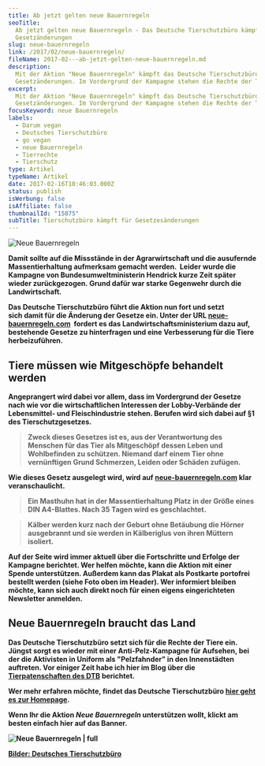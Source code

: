```yaml
---
title: Ab jetzt gelten neue Bauernregeln
seoTitle:
  Ab jetzt gelten neue Bauernregeln - Das Deutsche Tierschutzbüro kämpft für
  Gesetzänderungen
slug: neue-bauernregeln
link: /2017/02/neue-bauernregeln/
fileName: 2017-02---ab-jetzt-gelten-neue-bauernregeln.md
description:
  Mit der Aktion "Neue Bauernregeln" kämpft das Deutsche Tierschutzbüro für
  Gesetzänderungen. Im Vordergrund der Kampagne stehen die Rechte der Tiere.
excerpt:
  Mit der Aktion "Neue Bauernregeln" kämpft das Deutsche Tierschutzbüro für
  Gesetzänderungen. Im Vordergrund der Kampagne stehen die Rechte der Tiere.
focusKeyword: neue Bauernregeln
labels:
  - Darum vegan
  - Deutsches Tierschutzbüro
  - go vegan
  - neue Bauernregeln
  - Tierrechte
  - Tierschutz
type: Artikel
typeName: Artikel
date: 2017-02-16T10:46:03.000Z
status: publish
isWerbung: false
isAffiliate: false
thumbnailId: "15875"
subTitle: Tierschutzbüro kämpft für Gesetzesänderungen
---
```


![Neue Bauernregeln](http://cardamonchai.com/wp-content/uploads/2017/02/Deutsches-Tierschutzbüro-640x231.jpg)

<strong>

Damit sollte auf die Missstände in der Agrarwirtschaft und die ausufernde
Massentierhaltung aufmerksam gemacht werden.  Leider wurde die Kampagne von
Bundesumweltministerin Hendrick kurze Zeit später wieder zurückgezogen. Grund
dafür war starke Gegenwehr durch die Landwirtschaft.

Das Deutsche Tierschutzbüro führt die Aktion nun fort und setzt sich damit für
die Änderung der Gesetze ein. Unter der URL
[neue-bauernregeln.com](http://neue-bauernregeln.com)  fordert es das
Landwirtschaftsministerium dazu auf, bestehende Gesetze zu hinterfragen und eine
Verbesserung für die Tiere herbeizuführen.

## Tiere müssen wie Mitgeschöpfe behandelt werden

Angeprangert wird dabei vor allem, dass im Vordergrund der Gesetze nach wie vor
die wirtschaftlichen Interessen der Lobby-Verbände der Lebensmittel- und
Fleischindustrie stehen. Berufen wird sich dabei auf §1 des Tierschutzgesetzes.

<blockquote>Zweck dieses Gesetzes ist es, aus der Verantwortung des Menschen für das Tier als Mitgeschöpf dessen Leben und Wohlbefinden zu schützen. Niemand darf einem Tier ohne vernünftigen Grund Schmerzen, Leiden oder Schäden zufügen.</blockquote>

Wie dieses Gesetz ausgelegt wird, wird auf
[neue-bauernregeln.com](http://neue-bauernregeln.com) klar veranschaulicht.

<blockquote>Ein Masthuhn hat in der Massentierhaltung Platz in der Größe eines DIN A4-Blattes. Nach 35 Tagen wird es geschlachtet.</blockquote>

<blockquote>Kälber werden kurz nach der Geburt ohne Betäubung die Hörner ausgebrannt und sie werden in Kälberiglus von ihren Müttern isoliert.</blockquote>

Auf der Seite wird immer aktuell über die Fortschritte und Erfolge der Kampagne
berichtet. Wer helfen möchte, kann die Aktion mit einer Spende unterstützen.
Außerdem kann das Plakat als Postkarte portofrei bestellt werden (siehe Foto
oben im Header). Wer informiert bleiben möchte, kann sich auch direkt noch für
einen eigens eingerichteten Newsletter anmelden.

## Neue Bauernregeln braucht das Land

Das Deutsche Tierschutzbüro setzt sich für die Rechte der Tiere ein. Jüngst
sorgt es wieder mit einer Anti-Pelz-Kampagne für Aufsehen, bei der die
Aktivisten in Uniform als "Pelzfahnder" in den Innenstädten auftreten. Vor
einiger Zeit habe ich hier im Blog über die
[Tierpatenschaften des DTB](/2015/12/tierpatenschaft-verschenken-und-kochbuch-bekommen/)
berichtet.

Wer mehr erfahren möchte, findet das Deutsche Tierschutzbüro
[hier geht es zur Homepage](https://www.facebook.com/Tierschutzbuero/?fref=ts).

Wenn Ihr die Aktion <em>Neue Bauernregeln </em>unterstützen wollt, klickt am
besten einfach hier auf das Banner.

![Neue Bauernregeln | full](http://cardamonchai.com/wp-content/uploads/2017/02/steht-das-Schwein-auf-einem-Bein.jpg)

<a href="http://neue-bauernregeln.com/" target="_blank" rel="noopener">

<strong>Bilder:</strong> Deutsches Tierschutzbüro
